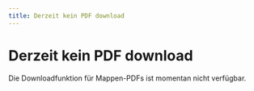 ```yaml
---
title: Derzeit kein PDF download
---
```


# Derzeit kein PDF download 

Die Downloadfunktion für Mappen-PDFs ist momentan nicht verfügbar.
